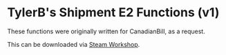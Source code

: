 TylerB's Shipment E2 Functions (v1)
==============

These functions were originally written for CanadianBill, as a request.

This can be downloaded via [Steam Workshop](http://steamcommunity.com/sharedfiles/filedetails/?id=217722743).
